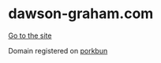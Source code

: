 # dawson-graham.com

[Go to the site](https://www.dawson-graham.com/)

Domain registered on [porkbun](https://porkbun.com/account/domainsSpeedy)

